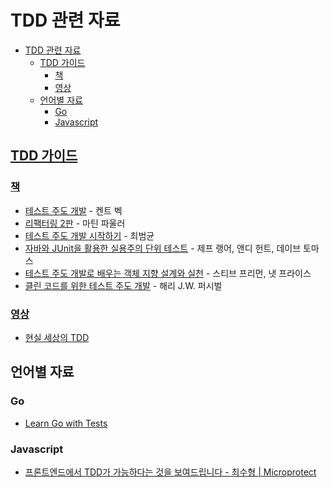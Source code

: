 # TDD 관련 자료

- [TDD 관련 자료](#tdd-관련-자료)
  - [TDD 가이드](#tdd-가이드)
    - [책](#책)
    - [영상](#영상)
  - [언어별 자료](#언어별-자료)
    - [Go](#go)
    - [Javascript](#javascript)

## [TDD 가이드](#guide)

### [책](#book)

- [테스트 주도 개발](https://www.aladin.co.kr/shop/wproduct.aspx?ItemId=37469717) - 켄트 벡
- [리팩터링 2판](https://www.hanbit.co.kr/store/books/look.php?p_code=B6952616555) - 마틴 파울러
- [테스트 주도 개발 시작하기](https://www.aladin.co.kr/shop/wproduct.aspx?ItemId=233614629) - 최범균
- [자바와 JUnit을 활용한 실용주의 단위 테스트](https://www.aladin.co.kr/shop/wproduct.aspx?ItemId=195813359) - 제프 랭어, 앤디 헌트, 데이브 토마스
- [테스트 주도 개발로 배우는 객체 지향 설계와 실천](http://ebook.insightbook.co.kr/book/19) - 스티브 프리먼, 냇 프라이스
- [클린 코드를 위한 테스트 주도 개발](https://www.aladin.co.kr/shop/wproduct.aspx?ItemId=53809818) - 해리 J.W. 퍼시벌

### [영상](#video)

- [현실 세상의 TDD](https://www.fastcampus.co.kr/dev_red_ygw)

## 언어별 자료

### Go

- [Learn Go with Tests](https://github.com/MiryangJung/learn-go-with-tests-ko)

### Javascript

- [프론트엔드에서 TDD가 가능하다는 것을 보여드립니다 - 최수형 | Microprotect](https://youtu.be/L1dtkLeIz-M)
